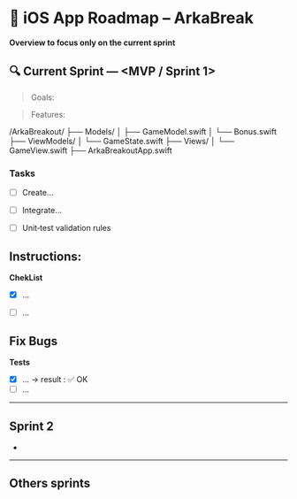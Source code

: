 # 📅 iOS App Roadmap – ArkaBreak

**Overview to focus only on the current sprint**


## 🔍 Current Sprint — <MVP / Sprint 1>
> Goals:

> Features:


/ArkaBreakout/
├── Models/
│   ├── GameModel.swift
│   └── Bonus.swift
├── ViewModels/
│   └── GameState.swift
├── Views/
│   └── GameView.swift
├── ArkaBreakoutApp.swift




### Tasks
- [ ] Create...
- [ ] Integrate...
- [ ] Unit‑test validation rules



**Instructions:**
- 

**ChekList**
- [x] ...
- [ ] ...


**Fix Bugs**
- 

**Tests**
- [x] ... → result : ✅ OK
- [ ] ...

---

## Sprint 2
- 

---

## Others sprints

